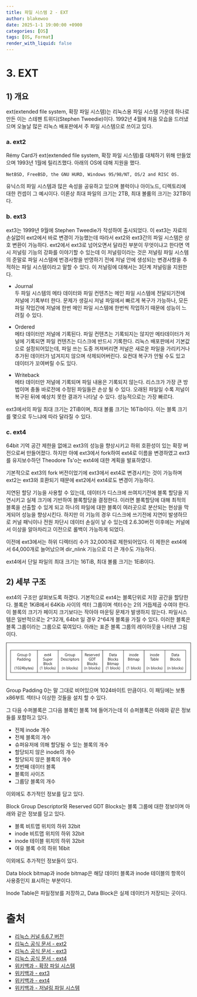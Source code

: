 ```yaml
---
title: 파일 시스템 2 - EXT
author: blakewoo
date: 2025-1-1 19:00:00 +0900
categories: [OS]
tags: [OS, Format]
render_with_liquid: false
---
```


# 3. EXT

## 1) 개요
ext(extended file system, 확장 파일 시스템)는 리눅스용 파일 시스템 가운데 하나로 만든 이는 스테펜 트위디(Stephen Tweedie)이다.
1992년 4월에 처음 모습을 드러냈으며 오늘날 많은 리눅스 배포판에서 주 파일 시스템으로 쓰이고 있다.

### a. ext2
Rémy Card가 ext(extended file system, 확장 파일 시스템)를 대체하기 위해 만들었으며 1993년 1월에 릴리즈했다.
아래의 OS에 대해 지원을 했다.
```
NetBSD, FreeBSD, the GNU HURD, Windows 95/98/NT, OS/2 and RISC OS.
```

유닉스의 파일 시스템과 많은 속성을 공유하고 있으며 블럭이나 아이노드, 디렉토리에 대한 컨셉이 그 예시이다.
이론상 최대 파일의 크기는 2TB, 최대 볼륨의 크기는 32TB이다.

### b. ext3
ext3는 1999년 9월에 Stephen Tweedie가 작성하여 출시되었다.
이 ext3는 자료의 손실없이 ext2에서 바로 변경이 가능했는데 따라서 ext2와 ext3간의
파일 시스템은 상호 변환이 가능하다.
ext2에서 ext3로 넘어오면서 달라진 부분이 무엇이냐고 한다면 역시 저널링 기능의 강화를 이야기할 수 있는데
이 저널링이라는 것은 저널링 파일 시스템의 준말로 파일 시스템에 번경사항을 반영하기 전에 저널 안에 생성되는 변경사항을 추적하는 파일 시스템이라고
말할 수 있다. 이 저널링에 대해서는 3단계 저널링을 지원한다.

- Journal   
  두 파일 시스템의 메타 데이터와 파일 컨텐츠는 메인 파일 시스템에 전달되기전에 저널에 기록부터 한다.
  문제가 생길시 저널 파일에서 빠르게 복구가 가능하나, 모든 파일 작업간에 저널에 한번 메인 파일 시스템에 한번씩 작업하기 때문에
  성능이 느려질 수 있다.

- Ordered   
  메타 데이터만 저널에 기록된다. 파일 컨텐츠는 기록되지는 않지만 메타데이터가 저널에 기록되면 파일 컨텐츠는 디스크에 반드시 기록한다.
  리눅스 배포판에서 기본값으로 설정되어있는데, 파일 쓰는 도중 꺼져버리면 저널은 새로운 파일을 가리키거나 추가된 데이터가 넘겨지지 않으며
  삭제되어버린다. 요컨대 복구가 안될 수도 있고 데이터가 꼬여버릴 수도 있다.
  
- Writeback   
  메타 데이터만 저널에 기록되며 파일 내용은 기록되지 않는다. 리스크가 가장 큰 방법이며
  충돌 바로전에 수정된 파일들은 손상 될 수 있다. 오래된 파일일 수록 저널이 복구된 뒤에 예상치 못한 결과가 나타날 수 있다.
  성능적으로는 가장 빠르다.

ext3에서의 파일 최대 크기는 2TiB이며, 최대 볼륨 크기는 16Tib이다. 이는 블록 크기를 몇으로 두느냐에 따라 달라질 수 있다.

### c. ext4
64bit 기억 공간 제한을 없애고 ext3의 성능을 향상시키고 하위 호환성이 있는
확장 버전으로써 만들어졌다. 하지만 아예 ext3에서 fork하여 ext4로 이름을 변경하였고
ext3를 유지보수하던 Theodore Ts'o는 ext4에 대한 계획을 발표하였다.

기본적으로 ext3의 fork 버전이었기에 ext3에서 ext4로 변경시키는 것이 가능하며
ext2는 ext3와 호환되기 때문에 ext2에서 ext4로도 변경이 가능하다.

지연된 할당 기능을 사용할 수 있는데, 데이터가 디스크에 쓰여지기전에 블록 할당을 지연시키고
실제 크기에 기반하여 블록할당을 결정한다. 이러면 블록할당에 대해 최적의 블록을 선출할 수 있게 되고
하나의 파일에 대한 블록이 여러곳으로 분산되는 현상을 막게되어 성능을 향상시킨다.
하지만 이 기능의 경우 디스크에 쓰기전에 지연이 발생하므로 커널 패닉이나 전원 차단시 데이터 손실이 날 수 있는데
2.6.30버전 이후에는 커널에서 이상을 알아차리고 이전으로 롤백이 가능하게 되었다.

이전에 ext3에서는 하위 디렉터리 수가 32,000개로 제한되어있다. 이 제한은 ext4에서 64,000개로
늘어났으며 dir_nlink 기능으로 더 큰 개수도 가능하다.

ext4에서 단일 파일의 최대 크기는 16TiB, 최대 볼륨 크기는 1EiB이다.

## 2) 세부 구조
ext4의 구조만 살펴보도록 하겠다.
기본적으로 ext4는 블록단위로 저장 공간을 할당한다. 블록은 1KiB에서 64Kib 사이의 섹터 그룹이며
섹터수는 2의 거듭제곱 수여야 한다. 이 블록의 크기가 페이지 크기보다는 작아야 마운팅 문제가 발생하지 않는다.
파일시스템은 일반적으로는 2^32개, 64bit 일 경우 2^64개 블록을 가질 수 있다.
이러한 블록은 블록 그룹이라는 그룹으로 묶여있다.
아래는 표준 블록 그룹의 레이아웃을 나타낸 그림이다.

![img.png](../../assets/blog/os/format/ext/img.png)

Group Padding 0는 말 그대로 비어있으며 1024바이트 만큼이다. 이 패딩에는 보통 x86부트 섹터나
이상한 것들을 설치 할 수 있다.

그 다음 수퍼블록은 그다음 블록인 블록 1에 들어가는데 이 슈퍼블록은 아래와 같은 정보들를 포함하고 있다.
- 전체 inode 개수
- 전체 블록의 개수
- 슈퍼유저에 의해 할당될 수 있는 블록의 개수
- 할당되지 않은 inode의 개수
- 할당되지 않은 블록의 개수
- 첫번째 데이터 블록
- 블록의 사이즈
- 그룹당 블록의 개수

이외에도 추가적인 정보를 담고 있다.

Block Group Descriptor와 Reserved GDT Blocks는 블록 그룹에 대한 정보이며
아래와 같은 정보를 담고 있다.
- 블록 비트맵 위치의 하위 32bit
- inode 비트맵 위치의 하위 32bit
- inode 테이블 위치의 하위 32bit
- 여유 블록 수의 하위 16bit

이외에도 추가적인 정보들이 있다.

Data block bitmap과 inode bitmap은 해당 데이터 블록과 inode 테이블의 항목이 사용중인지
표시하는 부분이다.

Inode Table은 파일정보를 저장하고, Data Block은 실제 데이터가 저장되는 곳이다.



# 출처
- [리눅스 커널 6.6.7 버전](https://www.kernel.org/pub/linux/kernel/v6.x/linux-6.6.7.tar.gz)
- [리눅스 공식 문서 - ext2](https://www.kernel.org/doc/Documentation/filesystems/ext2.txt)
- [리눅스 공식 문서 - ext3](https://www.kernel.org/doc/Documentation/filesystems/ext3.txt)
- [리눅스 공식 문서 - ext4](https://www.kernel.org/doc/html/latest/filesystems/ext4/index.html)
- [위키백과 - 확장 파일 시스템](https://ko.wikipedia.org/wiki/%ED%99%95%EC%9E%A5_%ED%8C%8C%EC%9D%BC_%EC%8B%9C%EC%8A%A4%ED%85%9C)
- [위키백과 - ext3](https://ko.wikipedia.org/wiki/Ext3)
- [위키백과 - ext4](https://ko.wikipedia.org/wiki/Ext4)
- [위키백과 - 저널링 파일 시스템](https://ko.wikipedia.org/wiki/%EC%A0%80%EB%84%90%EB%A7%81_%ED%8C%8C%EC%9D%BC_%EC%8B%9C%EC%8A%A4%ED%85%9C)
